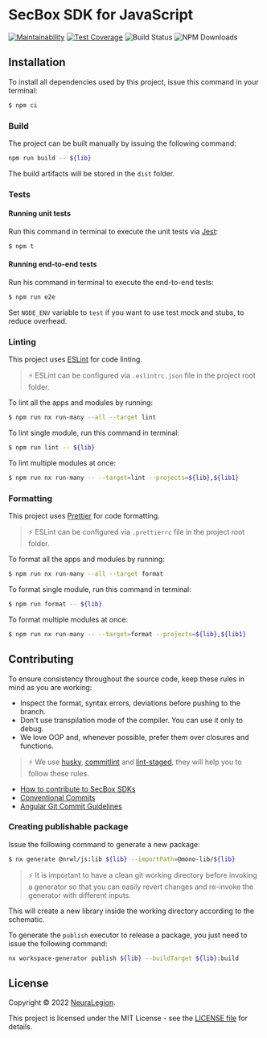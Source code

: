 # SecBox SDK for JavaScript

[![Maintainability](https://api.codeclimate.com/v1/badges/ca77b676cf791e045aee/maintainability)](https://codeclimate.com/github/NeuraLegion/secbox-sdk-js/maintainability)
[![Test Coverage](https://api.codeclimate.com/v1/badges/ca77b676cf791e045aee/test_coverage)](https://codeclimate.com/github/NeuraLegion/secbox-sdk-js/test_coverage)
![Build Status](https://github.com/NeuraLegion/secbox-sdk-js/actions/workflows/auto-build.yml/badge.svg?branch=master)
![NPM Downloads](https://img.shields.io/npm/dw/@secbox/core)

## Installation

To install all dependencies used by this project, issue this command in your terminal:

```bash
$ npm ci
```

### Build

The project can be built manually by issuing the following command:

```bash
npm run build -- ${lib}
```

The build artifacts will be stored in the `dist` folder.

### Tests

#### Running unit tests

Run this command in terminal to execute the unit tests via [Jest](https://jestjs.io/):

```bash
$ npm t
```

#### Running end-to-end tests

Run his command in terminal to execute the end-to-end tests:

```bash
$ npm run e2e
```

Set `NODE_ENV` variable to `test` if you want to use test mock and stubs, to reduce overhead.

### Linting

This project uses [ESLint](https://eslint.org) for code linting.

> ⚡ ESLint can be configured via `.eslintrc.json` file in the project root folder.

To lint all the apps and modules by running:

```bash
$ npm run nx run-many --all --target lint
```

To lint single module, run this command in terminal:

```bash
$ npm run lint -- ${lib}
```

To lint multiple modules at once:

```bash
$ npm run nx run-many -- --target=lint --projects=${lib},${lib1}
```

### Formatting

This project uses [Prettier](https://prettier.io/) for code formatting.

> ⚡ ESLint can be configured via `.prettierrc` file in the project root folder.

To format all the apps and modules by running:

```bash
$ npm run nx run-many --all --target format
```

To format single module, run this command in terminal:

```bash
$ npm run format -- ${lib}
```

To format multiple modules at once:

```bash
$ npm run nx run-many -- --target=format --projects=${lib},${lib1}
```

## Contributing

To ensure consistency throughout the source code, keep these rules in mind as you are working:

- Inspect the format, syntax errors, deviations before pushing to the branch.
- Don't use transpilation mode of the compiler. You can use it only to debug.
- We love OOP and, whenever possible, prefer them over closures and functions.

> ⚡ We use [husky](https://github.com/typicode/husky), [commitlint](https://github.com/conventional-changelog/commitlint#readme) and [lint-staged](https://github.com/okonet/lint-staged), they will help you to follow these rules.

- [How to contribute to SecBox SDKs](./CONTRIBUTING.md)
- [Conventional Commits](https://www.conventionalcommits.org/en/v1.0.0/)
- [Angular Git Commit Guidelines](https://github.com/angular/angular.js/blob/master/DEVELOPERS.md#-git-commit-guidelines)

### Creating publishable package

Issue the following command to generate a new package:

```bash
$ nx generate @nrwl/js:lib ${lib} --importPath=@mono-lib/${lib}
```

> ⚡ It is important to have a clean git working directory before invoking a generator so that you can easily revert changes and re-invoke the generator with different inputs.

This will create a new library inside the working directory according to the schematic.

To generate the `publish` executor to release a package, you just need to issue the following command:

```bash
nx workspace-generator publish ${lib} --buildTarget ${lib}:build
```

## License

Copyright © 2022 [NeuraLegion](https://github.com/NeuraLegion).

This project is licensed under the MIT License - see the [LICENSE file](LICENSE) for details.
